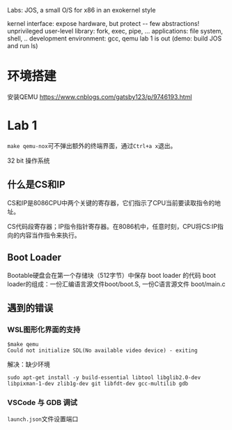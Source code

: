 Labs: JOS, a small O/S for x86 in an exokernel style

kernel interface: expose hardware, but protect -- few abstractions!
unprivileged user-level library: fork, exec, pipe, ...
applications: file system, shell, ..
development environment: gcc, qemu
lab 1 is out
(demo: build JOS and run ls)

# 环境搭建
安装QEMU https://www.cnblogs.com/gatsby123/p/9746193.html

# Lab 1
`make qemu-nox`可不弹出额外的终端界面，通过`Ctrl+a x`退出。

32 bit 操作系统

## 什么是CS和IP
CS和IP是8086CPU中两个关键的寄存器，它们指示了CPU当前要读取指令的地址。

CS代码段寄存器；IP指令指针寄存器。在8086机中，任意时刻，CPU将CS:IP指向的内容当作指令来执行。

## Boot Loader
Bootable硬盘会在第一个存储块（512字节）中保存 boot loader 的代码
boot loader的组成：一份汇编语言源文件boot/boot.S, 一份C语言源文件 boot/main.c

## 遇到的错误
### WSL图形化界面的支持

    $make qemu
    Could not initialize SDL(No available video device) - exiting
解决：缺少环境

    sudo apt-get install -y build-essential libtool libglib2.0-dev libpixman-1-dev zlib1g-dev git libfdt-dev gcc-multilib gdb

### VSCode 与 GDB 调试
`launch.json`文件设置端口
